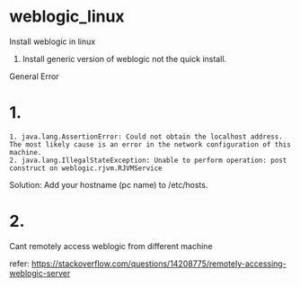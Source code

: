 # weblogic_linux
Install weblogic in linux

1. Install generic version of weblogic not the quick install.


General Error

# 1.
~~~
1. java.lang.AssertionError: Could not obtain the localhost address. The most likely cause is an error in the network configuration of this machine.
2. java.lang.IllegalStateException: Unable to perform operation: post construct on weblogic.rjvm.RJVMService
~~~

Solution:
Add your hostname (pc name) to /etc/hosts.

# 2.
Cant remotely access weblogic from different machine

refer: https://stackoverflow.com/questions/14208775/remotely-accessing-weblogic-server
